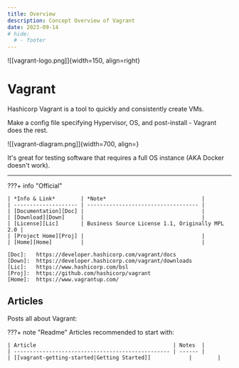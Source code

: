 ```yaml
---
title: Overview
description: Concept Overview of Vagrant
date: 2023-09-14
# hide:
  # - footer
---
```


<!--------------------------------------------------------------->

![[vagrant-logo.png]]{width=150, align=right}
# Vagrant
Hashicorp Vagrant is a tool to quickly and consistently create VMs.

Make a config file specifying Hypervisor, OS, and post-install - Vagrant does the rest.

![[vagrant-diagram.png]]{width=700, align=}

It's great for testing software that requires a full OS instance (AKA Docker doesn't work).

---------------------------------------------------------

???+ info "Official"

    | *Info & Link*        | *Note*                              |
    | -------------------- | ----------------------------------- |
    | [Documentation][Doc] |                                     |
    | [Download][Down]     |                                     |
    | [License][Lic]       | Business Source License 1.1, Originally MPL 2.0 |
    | [Project Home][Proj] |                                     |
    | [Home][Home]         |                                     |

    [Doc]:   https://developer.hashicorp.com/vagrant/docs
    [Down]:  https://developer.hashicorp.com/vagrant/downloads
    [Lic]:   https://www.hashicorp.com/bsl
    [Proj]:  https://github.com/hashicorp/vagrant
    [Home]:  https://www.vagrantup.com/

<!-- ??? quote "Contacts"
    People or locations relevant to vagrant-overview

    | Who & What                  | Why                          |
    | --------------------------- | ---------------------------- |
    |                             |                              | -->

<!-- --------------------------------------------------------- -->

<!-- ## Surrounding Info
Essential context related to vagrant-overview: -->

<!-- ???+ tip "Good to Know"
    Topics that help in understanding:

    | Topic                                             | Why    |
    | ------------------------------------------------- | ------ |
    | [[vagrant-overview-install|Installation]]            |        |
    | [[how-to-install|Text]]                           |        | -->

<!-- ???+ info "Change Log"
    Technical and business changes:

    | Change                      | Link                         |
    | --------------------------- | ---------------------------- |
    |                             | [[Answer#Section]]           | -->

<!-- ???+ warning "Context & Postmortems"
    Background information & learnt lessons:

    | Question / Event            | Brief                        |
    | --------------------------- | ---------------------------- |
    |                             | [[Answer#Section]]           | -->

<!-- --------------------------------------------------------- -->

## Articles

Posts all about Vagrant:

???+ note "Readme"
    Articles recommended to start with:

    | Article                                           | Notes  |
    | ------------------------------------------------- | ------ |
    | [[vagrant-getting-started|Getting Started]]            |        |

<!-- ???+ abstract "General"
    Specific articles:

    | Article                                           | Notes  |
    | ------------------------------------------------- | ------ |
    | [[vagrant-glossary|Terms & Definitions]]    |        | -->

<!-- ???+ success "Procedures"

    | Procedure                                         | Notes  |
    | ---------------------------                       | ------ |
    | [[vagrant-reboot|Reboot Services]]          |        | -->

<!-- --------------------------------------------------------- -->

<!-- ## Knowledge Base
KBs for vagrant: -->

<!-- ???+ question "Questions"

    | Question                    | Answer                       |
    | --------------------------- | ---------------------------- |
    |                             | [[Answer#Section]]           | -->

<!-- ???+ failure "Fixable Errors & Issues"

    | Error / Issue               | Fix                          |
    | --------------------------- | ------------------           |
    |                             | [[Answer#Section]]           | -->

<!-- ??? bug "Unresolved Errors & Issues"

    | Error / Issue               | Article / Bug Track          |
    | --------------------------- | ---------------------------- |
    |                             | [[Answer#Section]]           | -->

<!-- ??? info "General References"
    Places to look for more information on Vagrant

    | Info & Link          | Notes                               |
    | -------------------- | ----------------------------------- |
    | [Textbook][Src01]    |                                     | -->

<!-- [Src01]:   https://www.example.org -->

<!-- --------------------------------------------------------- -->

<!-- ## Opinions
{Opinions on subject.} -->

<!-- --------------------------------------------------------- -->

<!-- ???+ example "Related Topics"

    | Topic                       | Why                          |
    | --------------------------- | ---------------------------- |
    | [[PARENT]]                  | Logical Concept              | -->

<!--------------------------------------------------------------->

<!-- TO-DO List -->

<!--------------------------------------------------------------->

<style>
    .md-footer__link--prev {
        display: none
    }
    /* .md-footer__link--next {
        display: none
    } */
</style>
